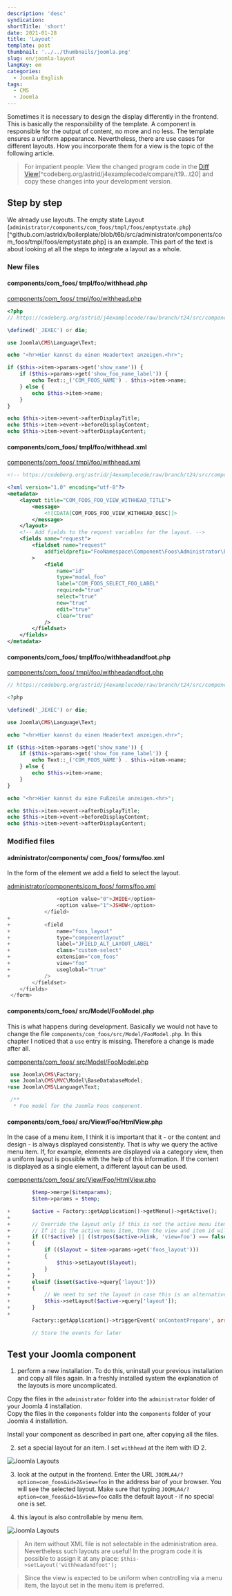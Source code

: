 ```yaml
---
description: 'desc'
syndication:
shortTitle: 'short'
date: 2021-01-28
title: 'Layout'
template: post
thumbnail: '../../thumbnails/joomla.png'
slug: en/joomla-layout
langKey: em
categories:
  - Joomla English
tags:
  - CMS
  - Joomla
---
```


Sometimes it is necessary to design the display differently in the frontend. This is basically the responsibility of the template. A component is responsible for the output of content, no more and no less. The template ensures a uniform appearance. Nevertheless, there are use cases for different layouts. How you incorporate them for a view is the topic of the following article.<!-- \index{layout} -->

> For impatient people: View the changed program code in the [Diff View](https://codeberg.org/astrid/j4examplecode/compare/t19...t20)[^codeberg.org/astrid/j4examplecode/compare/t19...t20] and copy these changes into your development version.

## Step by step

We already use layouts. The empty state Layout (`administrator/components/com_foos/tmpl/foos/emptystate.php`)[^github.com/astridx/boilerplate/blob/t6b/src/administrator/components/com_foos/tmpl/foos/emptystate.php] is an example. This part of the text is about looking at all the steps to integrate a layout as a whole.

### New files

<!-- prettier-ignore -->
#### components/com\_foos/ tmpl/foo/withhead.php

[components/com_foos/ tmpl/foo/withhead.php](https://github.com/astridx/boilerplate/blob/b1e4db8fff80c5f4ebb8e1924ece0300aa760119/src/components/com_foos/tmpl/foo/withhead.php)

```php {numberLines: -2}
<?php
// https://codeberg.org/astrid/j4examplecode/raw/branch/t24/src/components/com_foos/tmpl/foo/withhead.php

\defined('_JEXEC') or die;

use Joomla\CMS\Language\Text;

echo "<hr>Hier kannst du einen Headertext anzeigen.<hr>";

if ($this->item->params->get('show_name')) {
	if ($this->params->get('show_foo_name_label')) {
		echo Text::_('COM_FOOS_NAME') . $this->item->name;
	} else {
		echo $this->item->name;
	}
}

echo $this->item->event->afterDisplayTitle;
echo $this->item->event->beforeDisplayContent;
echo $this->item->event->afterDisplayContent;

```

<!-- prettier-ignore -->
#### components/com\_foos/ tmpl/foo/withhead.xml

[components/com_foos/ tmpl/foo/withhead.xml](https://github.com/astridx/boilerplate/blob/b1e4db8fff80c5f4ebb8e1924ece0300aa760119/src/components/com_foos/tmpl/foo/withhead.xml)

```xml {numberLines: -2}
<!-- https://codeberg.org/astrid/j4examplecode/raw/branch/t24/src/components/com_foos/tmpl/foo/withhead.xml -->

<?xml version="1.0" encoding="utf-8"?>
<metadata>
	<layout title="COM_FOOS_FOO_VIEW_WITHHEAD_TITLE">
		<message>
			<![CDATA[COM_FOOS_FOO_VIEW_WITHHEAD_DESC]]>
		</message>
	</layout>
	<!-- Add fields to the request variables for the layout. -->
	<fields name="request">
		<fieldset name="request"
			addfieldprefix="FooNamespace\Component\Foos\Administrator\Field"
		>
			<field
				name="id"
				type="modal_foo"
				label="COM_FOOS_SELECT_FOO_LABEL"
				required="true"
				select="true"
				new="true"
				edit="true"
				clear="true"
			/>
		</fieldset>
	</fields>
</metadata>

```

<!-- prettier-ignore -->
#### components/com\_foos/ tmpl/foo/withheadandfoot.php

[components/com_foos/ tmpl/foo/withheadandfoot.php](https://github.com/astridx/boilerplate/blob/b1e4db8fff80c5f4ebb8e1924ece0300aa760119/src/components/com_foos/tmpl/foo/withheadandfoot.php)

```php {numberLines: -2}
// https://codeberg.org/astrid/j4examplecode/raw/branch/t24/src/components/com_foos/tmpl/foo/withheadandfoot.php

<?php

\defined('_JEXEC') or die;

use Joomla\CMS\Language\Text;

echo "<hr>Hier kannst du einen Headertext anzeigen.<hr>";

if ($this->item->params->get('show_name')) {
	if ($this->params->get('show_foo_name_label')) {
		echo Text::_('COM_FOOS_NAME') . $this->item->name;
	} else {
		echo $this->item->name;
	}
}

echo "<hr>Hier kannst du eine Fußzeile anzeigen.<hr>";

echo $this->item->event->afterDisplayTitle;
echo $this->item->event->beforeDisplayContent;
echo $this->item->event->afterDisplayContent;

```

### Modified files

<!-- prettier-ignore -->
#### administrator/components/ com\_foos/ forms/foo.xml

In the form of the element we add a field to select the layout.

[administrator/components/com_foos/ forms/foo.xml](https://github.com/astridx/boilerplate/blob/b1e4db8fff80c5f4ebb8e1924ece0300aa760119/src/administrator/components/com_foos/forms/foo.xml)

```php {diff}
 				<option value="0">JHIDE</option>
 				<option value="1">JSHOW</option>
 			</field>
+
+			<field
+				name="foos_layout"
+				type="componentlayout"
+				label="JFIELD_ALT_LAYOUT_LABEL"
+				class="custom-select"
+				extension="com_foos"
+				view="foo"
+				useglobal="true"
+			/>
 		</fieldset>
 	</fields>
 </form>

```

<!-- prettier-ignore -->
#### components/com\_foos/ src/Model/FooModel.php

This is what happens during development. Basically we would not have to change the file `components/com_foos/src/Model/FooModel.php`. In this chapter I noticed that a `use` entry is missing. Therefore a change is made after all.

[components/com_foos/ src/Model/FooModel.php](https://codeberg.org/astrid/j4examplecode/compare/t19...t20#diff-0e3fb820d763e729d9d47b22936ce4bdba051e8494fe32f68ae7f7c939103cb8)

```php {diff}
 use Joomla\CMS\Factory;
 use Joomla\CMS\MVC\Model\BaseDatabaseModel;
+use Joomla\CMS\Language\Text;

 /**
  * Foo model for the Joomla Foos component.

```

<!-- prettier-ignore -->
#### components/com\_foos/ src/View/Foo/HtmlView.php

In the case of a menu item, I think it is important that it - or the content and design - is always displayed consistently. That is why we query the active menu item. If, for example, elements are displayed via a category view, then a uniform layout is possible with the help of this information. If the content is displayed as a single element, a different layout can be used.

[components/com_foos/ src/View/Foo/HtmlView.php](https://github.com/astridx/boilerplate/blob/b1e4db8fff80c5f4ebb8e1924ece0300aa760119/src/components/com_foos/src/View/Foo/HtmlView.php)

```php {diff}
 		$temp->merge($itemparams);
 		$item->params = $temp;

+		$active = Factory::getApplication()->getMenu()->getActive();
+
+		// Override the layout only if this is not the active menu item
+		// If it is the active menu item, then the view and item id will match
+		if ((!$active) || ((strpos($active->link, 'view=foo') === false) || (strpos($active->link, '&id=' . (string) $this->item->id) === false)))
+		{
+			if (($layout = $item->params->get('foos_layout')))
+			{
+				$this->setLayout($layout);
+			}
+		}
+		elseif (isset($active->query['layout']))
+		{
+			// We need to set the layout in case this is an alternative menu item (with an alternative layout)
+			$this->setLayout($active->query['layout']);
+		}
+
 		Factory::getApplication()->triggerEvent('onContentPrepare', array ('com_foos.foo', &$item));

 		// Store the events for later

```

## Test your Joomla component

1. perform a new installation. To do this, uninstall your previous installation and copy all files again. In a freshly installed system the explanation of the layouts is more uncomplicated.

Copy the files in the `administrator` folder into the `administrator` folder of your Joomla 4 installation.  
Copy the files in the `components` folder into the `components` folder of your Joomla 4 installation.

Install your component as described in part one, after copying all the files.

2. set a special layout for an item. I set `withhead` at the item with ID 2.

![Joomla Layouts](/images/j4x24x1.png)

3. look at the output in the frontend. Enter the URL `JOOMLA4/?option=com_foos&id=2&view=foo` in the address bar of your browser. You will see the selected layout. Make sure that typing `JOOMLA4/?option=com_foos&id=1&view=foo` calls the default layout - if no special one is set.

4. this layout is also controllable by menu item.

![Joomla Layouts](/images/j4x24x2.png)

> An item without XML file is not selectable in the administration area. Nevertheless such layouts are useful! In the program code it is possible to assign it at any place: `$this->setLayout('withheadandfoot');`

> Since the view is expected to be uniform when controlling via a menu item, the layout set in the menu item is preferred.

<img src="https://vg08.met.vgwort.de/na/5f04a8f589c84955b4b75e7d301ed944" width="1" height="1" alt="">
